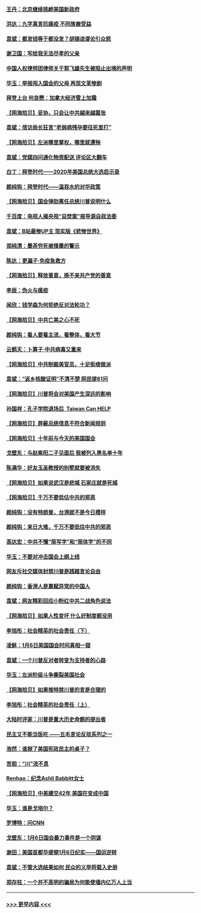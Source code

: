 #### [王丹：北京继续挑衅美国新政府](../pages/nsc993/n12722456.md?t=02010851) 
#### [洪达：九字真言抗瘟疫 不同族裔受益](../pages/nsc993/n12722448.md?t=02010851) 
#### [袁斌：都发钱等于都没发？胡锡进谬论引众怒](../pages/nsc993/n12722393.md?t=02010851) 
#### [谢卫国：写给我无法尽孝的父亲](../pages/nsc993/n12720325.md?t=02010851) 
#### [中国人权律师团律师关于郭飞雄先生被阻止出境的声明](../pages/nsc993/n12720203.md?t=02010851) 
#### [华玉：举报闯入国会的父母 再现文革惨剧](../pages/nsc993/n12719070.md?t=02010851) 
#### [拜登上台 何良懋：加拿大经济雪上加霜](../pages/nsc993/n12718943.md?t=02010851) 
#### [【网海拾贝】妥协，只会让中共越来越嚣张](../pages/nsc993/n12717392.md?t=02010851) 
#### [袁斌：信访局长狂言“老弱病残孕要往死里打”](../pages/nsc993/n12717343.md?t=02010851) 
#### [【网海拾贝】左派哪里掌权，哪里就遭殃](../pages/nsc993/n12715009.md?t=02010851) 
#### [袁斌：党媒四问通化物资配送 评论区大翻车](../pages/nsc993/n12714950.md?t=02010851) 
#### [白丁：拜登时代——2020年美国总统大选启示录](../pages/nsc993/n12714920.md?t=02010851) 
#### [颜纯钩：拜登时代——温吞水的对华政策](../pages/nsc993/n12713245.md?t=02010851) 
#### [【网海拾贝】国会弹劾离任总统川普说明什么](../pages/nsc993/n12712816.md?t=02010851) 
#### [千百度：电视人揭央视“自焚案”报导源自政法委](../pages/nsc993/n12709760.md?t=02010851) 
#### [袁斌：B站最惨UP主 现实版《悲惨世界》](../pages/nsc993/n12709686.md?t=02010851) 
#### [郑纯清：墨茶穷死被搽墨的警示](../pages/nsc993/n12709262.md?t=02010851) 
#### [陈达：更漏子·免疫急救方](../pages/nsc993/n12709244.md?t=02010851) 
#### [【网海拾贝】释放善意，换不来共产党的善意](../pages/nsc993/n12708361.md?t=02010851) 
#### [李辰：伪火与瘟疫](../pages/nsc993/n12707981.md?t=02010851) 
#### [闻欣：钱学森为何拒绝反对法轮功？](../pages/nsc993/n12707407.md?t=02010851) 
#### [【网海拾贝】中共亡美之心不死](../pages/nsc993/n12707621.md?t=02010851) 
#### [颜纯钩：看人要看主流，看整体，看大节](../pages/nsc993/n12707536.md?t=02010851) 
#### [云鹤天：卜算子‧中共病毒又重来](../pages/nsc993/n12707408.md?t=02010851) 
#### [【网海拾贝】中共制裁美官员，十足街痞做派](../pages/nsc993/n12705115.md?t=02010851) 
#### [袁斌：“返乡核酸证明”不清不楚 网民提81问](../pages/nsc993/n12704982.md?t=02010851) 
#### [【网海拾贝】川普将会对美国产生深远的影响](../pages/nsc993/n12703045.md?t=02010851) 
#### [孙国祥：孔子学院退场后  Taiwan Can HELP](../pages/nsc993/n12702430.md?t=02010851) 
#### [【网海拾贝】屏蔽总统信息不符合新闻规则](../pages/nsc993/n12699998.md?t=02010851) 
#### [【网海拾贝】十年前与今天的美国国会](../pages/nsc993/n12696993.md?t=02010851) 
#### [戈壁东：与赵紫阳二子见面后 我被列入黑名单十年](../pages/nsc993/n12696215.md?t=02010851) 
#### [陈满华：好友玉圣教授的别墅就要被消失](../pages/nsc993/n12695411.md?t=02010851) 
#### [【网海拾贝】如果说武汉是悲城 石家庄就是死城](../pages/nsc993/n12694589.md?t=02010851) 
#### [【网海拾贝】千万不要低估中共的邪恶](../pages/nsc993/n12692771.md?t=02010851) 
#### [颜纯钩：没有特朗普，台港就不是今日模样](../pages/nsc993/n12692678.md?t=02010851) 
#### [颜纯钩：来日大难，千万不要低估中共的邪恶](../pages/nsc993/n12692080.md?t=02010851) 
#### [高达宏：中共不懂“简写字”和“简体字”的不同](../pages/nsc993/n12692068.md?t=02010851) 
#### [华玉：不要对冲击国会上纲上线](../pages/nsc993/n12689948.md?t=02010851) 
#### [网友斥社交媒体封禁川普是践踏言论自由](../pages/nsc993/n12687482.md?t=02010851) 
#### [颜纯钩：香港人是禀赋异常的中国人](../pages/nsc993/n12685142.md?t=02010851) 
#### [袁斌：网友精彩回应小粉红中共二战角色说法](../pages/nsc993/n12684994.md?t=02010851) 
#### [【网海拾贝】如果人性变坏 什么好制度都没用](../pages/nsc993/n12683000.md?t=02010851) 
#### [李旭彤：社会精英的社会责任（下）](../pages/nsc993/n12680604.md?t=02010851) 
#### [凌稣：1月6日美国国会时间真相一窥](../pages/nsc993/n12682780.md?t=02010851) 
#### [袁斌：一个川普反对者转变为支持者的心路](../pages/nsc993/n12682700.md?t=02010851) 
#### [华玉：左派阶级斗争撕裂美国社会](../pages/nsc993/n12681226.md?t=02010851) 
#### [【网海拾贝】如果推特禁川普的言是合理的](../pages/nsc993/n12681232.md?t=02010851) 
#### [李旭彤：社会精英的社会责任（上）](../pages/nsc993/n12680501.md?t=02010851) 
#### [大陆时评家：川普是重大历史命题的提出者](../pages/nsc993/n12679904.md?t=02010851) 
#### [民主又不能当饭吃 ——五毛言论反驳系列之一](../pages/nsc993/n12679877.md?t=02010851) 
#### [浩然：谁掀了美国宪政民主的桌子？](../pages/nsc993/n12679850.md?t=02010851) 
#### [苦胆：“川”流不息](../pages/nsc993/n12678388.md?t=02010851) 
#### [Renhao：纪念Ashli Babbitt女士](../pages/nsc993/n12678359.md?t=02010851) 
#### [【网海拾贝】中美建交42年 美国在变成中国](../pages/nsc993/n12678324.md?t=02010851) 
#### [华玉：谁是戈培尔？](../pages/nsc993/n12677515.md?t=02010851) 
#### [罗博特：问CNN](../pages/nsc993/n12677172.md?t=02010851) 
#### [戈壁东：1月6日国会暴力事件是一个阴谋](../pages/nsc993/n12674639.md?t=02010851) 
#### [谢田：美国首都华盛顿1月6日纪实——国运逆转](../pages/nsc993/n12673190.md?t=02010851) 
#### [袁斌：不管大选结果如何 民众的义举将载入史册](../pages/nsc993/n12672787.md?t=02010851) 
#### [郑存柱：一个并不高明的骗局为何能使墙内亿万人上当](../pages/nsc993/n12671449.md?t=02010851) 

----
#### [ >>> 更早内容 <<< ](../indexes/nsc993-earlier.md)
